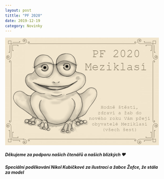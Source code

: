 ```yaml
---
layout: post
tittle: "PF 2020"
date: 2019-12-19
category: Novinky
---
```


![PF 2020 Meziklasí](/assets/img/PF-2020.png)

##### Děkujeme za podporu našich čtenářů a našich blízkých ♥️
##### Speciální poděkování Nikol Kubíčkové za ilustraci a žabce Žofce, že stála za model

